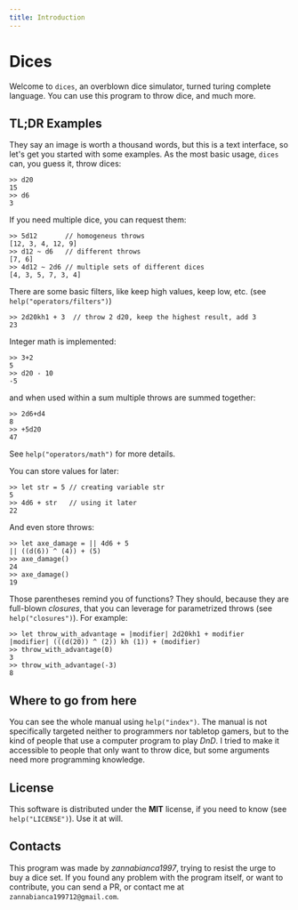 ```yaml
---
title: Introduction
---
```

# Dices

Welcome to `dices`, an overblown dice simulator, turned turing complete language.
You can use this program to throw dice, and much more.

## TL;DR Examples
They say an image is worth a thousand words, but this is a text interface, so let's get you started with some examples.
As the most basic usage, `dices` can, you guess it, throw dices:
```dices
>> d20
15
>> d6
3
```
If you need multiple dice, you can request them:
```dices
>> 5d12       // homogeneus throws
[12, 3, 4, 12, 9]
>> d12 ~ d6   // different throws
[7, 6]
>> 4d12 ~ 2d6 // multiple sets of different dices
[4, 3, 5, 7, 3, 4]
```
There are some basic filters, like keep high values, keep low, etc. (see `help("operators/filters")`)
```dices
>> 2d20kh1 + 3  // throw 2 d20, keep the highest result, add 3
23
```

Integer math is implemented:
```dices
>> 3+2
5
>> d20 - 10
-5
```
and when used within a sum multiple throws are summed together:
```dices
>> 2d6+d4
8
>> +5d20
47
```
See `help("operators/math")` for more details.

You can store values for later:
```dices
>> let str = 5 // creating variable str
5
>> 4d6 + str   // using it later
22
```
And even store throws:
```dices
>> let axe_damage = || 4d6 + 5
|| ((d(6)) ^ (4)) + (5)
>> axe_damage()
24
>> axe_damage()
19
```
Those parentheses remind you of functions? They should, because they are full-blown *closures*, that you can leverage for parametrized throws (see `help("closures")`).
For example:
```dices
>> let throw_with_advantage = |modifier| 2d20kh1 + modifier
|modifier| (((d(20)) ^ (2)) kh (1)) + (modifier)
>> throw_with_advantage(0)
3
>> throw_with_advantage(-3)
8
```

## Where to go from here
You can see the whole manual using `help("index")`. The manual is not specifically targeted neither to programmers nor tabletop gamers, but to the kind of people that use a computer program to play *DnD*. I tried to make it accessible to people that only want to throw dice, but some arguments need more programming knowledge. 

## License
This software is distributed under the **MIT** license, if you need to know (see `help("LICENSE")`). Use it at will.

## Contacts
This program was made by *zannabianca1997*, trying to resist the urge to buy a dice set.
If you found any problem with the program itself, or want to contribute, you can send a PR, or contact me at `zannabianca199712@gmail.com`.